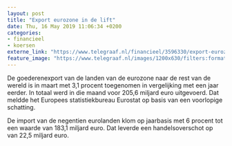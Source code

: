 ```yaml
---
layout: post
title: "Export eurozone in de lift"
date: Thu, 16 May 2019 11:06:34 +0200
categories: 
- financieel 
- koersen 
externe_link: "https://www.telegraaf.nl/financieel/3596330/export-eurozone-in-de-lift"
feature_image: "https://www.telegraaf.nl/images/1200x630/filters:format(jpeg):quality(80)/cdn-kiosk-api.telegraaf.nl/45775cd8-77ba-11e9-a810-0218eaf05005.jpg"
---
```


<p class="intro">De goederenexport van de landen van de eurozone naar de rest van de wereld is in maart met 3,1 procent toegenomen in vergelijking met een jaar eerder. In totaal werd in die maand voor 205,6 miljard euro uitgevoerd. Dat meldde het Europees statistiekbureau Eurostat op basis van een voorlopige schatting.</p> <p>De import van de negentien eurolanden klom op jaarbasis met 6 procent tot een waarde van 183,1 miljard euro. Dat leverde een handelsoverschot op van 22,5 miljard euro.</p>
